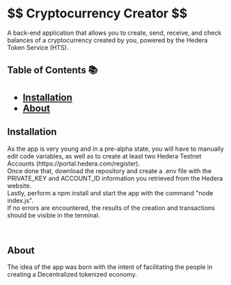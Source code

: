<h1 id="title">$$ Cryptocurrency Creator $$</h1>


<p>A back-end application that allows you to create, send, receive, and check balances of a cryptocurrency created by you, powered by the Hedera Token Service (HTS).</p>


<h2>Table of Contents 📚<h2>
  
* [Installation](#Installation)
* [About](#about)


<h2 id="installation">Installation</h2>


<p>As the app is very young and in a pre-alpha state, you will have to manually edit code variables, as well as to create at least two Hedera Testnet Accounts (https://portal.hedera.com/register).</br>
Once done that, download the repository and create a .env file with the PRIVATE_KEY and ACCOUNT_ID information you retrieved from the Hedera website. </br>
Lastly, perform a npm install and start the app with the command "node index.js".</br>
If no errors are encountered, the results of the creation and transactions should be visible in the terminal.  <p>

<p>&nbsp</p>


<h2 id="about">About</h2>


<p>The idea of the app was born with the intent of facilitating the people in creating a Decentralized tokenized economy.<p>

<p>&nbsp</p>